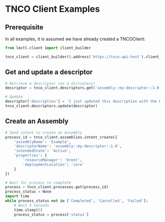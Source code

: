 # TNCO Client Examples

## Prerequisite

In all examples, it is assumed we have already created a TNCOClient:

```python
from lmctl.client import client_builder

tnco_client = client_builder().address('https://tnco-api-host').client_credentials_auth('LmClient', 'admin').build()
```

## Get and update a descriptor

```python
# Retrieve a descriptor (as a dictionary)
descriptor = tnco_client.descriptors.get('assembly::my-descriptor::1.0')

# Update
descriptor['description'] = 'I just updated this description with the LMCTL client library'
tnco_client.descriptors.update(descriptor)
```

## Create an Assembly

```python
# Send intent to create an Assembly
process_id = tnco_client.assemblies.intent_create({
    'assemblyName': 'Example',
    'descriptorName': 'assembly::my-descriptor::1.0',
    'intendedState': 'Active',
    'properties': {
        'resourceManager': 'brent',
        'deploymentLocation': 'core'
    }
})

# Wait for process to complete
process = tnco_client.processes.get(process_id)
process_status = None
import time
while process_status not in ['Completed', 'Cancelled', 'Failed']:
    # Wait 5 seconds
    time.sleep(5)
    process_status = process['status']
```

